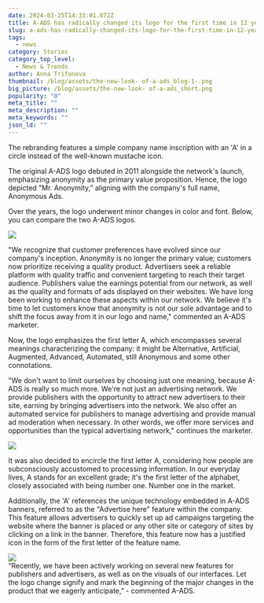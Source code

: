 ```yaml
---
date: 2024-03-25T14:33:01.072Z
title: A-ADS has radically changed its logo for the first time in 12 years
slug: a-ads-has-radically-changed-its-logo-for-the-first-time-in-12-years
tags:
  - news
category: Stories
category_top_level:
  - News & Trends
author: Anna Trifonova
thumbnail: /blog/assets/the-new-look- of-a-ads_blog-1-.png
big_picture: /blog/assets/the-new-look- of-a-ads_short.png
popularity: "0"
meta_title: ""
meta_description: ""
meta_keywords: ""
json_ld: ""
---
```

The rebranding features a simple company name inscription with an 'A' in a circle instead of the well-known mustache icon.

The original A-ADS logo debuted in 2011 alongside the network's launch, emphasizing anonymity as the primary value proposition. Hence, the logo depicted "Mr. Anonymity," aligning with the company's full name, Anonymous Ads. 

Over the years, the logo underwent minor changes in color and font. Below, you can compare the two A-ADS logos.

![](/blog/assets/logos.png)

"We recognize that customer preferences have evolved since our company's inception. Anonymity is no longer the primary value; customers now prioritize receiving a quality product. Advertisers seek a reliable platform with quality traffic and convenient targeting to reach their target audience. Publishers value the earnings potential from our network, as well as the quality and formats of ads displayed on their websites. We have long been working to enhance these aspects within our network. We believe it's time to let customers know that anonymity is not our sole advantage and to shift the focus away from it in our logo and name," commented an A-ADS marketer.

Now, the logo emphasizes the first letter A, which encompasses several meanings characterizing the company: it might be Alternative, Artificial, Augmented, Advanced, Automated, still Anonymous and some other connotations. 

"We don't want to limit ourselves by choosing just one meaning, because A-ADS is really so much more. We're not just an advertising network. We provide publishers with the opportunity to attract new advertisers to their site, earning by bringing advertisers into the network. We also offer an automated service for publishers to manage advertising and provide manual ad moderation when necessary. In other words, we offer more services and opportunities than the typical advertising network," continues the marketer.

![](/blog/assets/the-new-look- of-a-ads_blog-2-.png)

It was also decided to encircle the first letter A, considering how people are subconsciously accustomed to processing information. In our everyday lives, A stands for an excellent grade; it's the first letter of the alphabet, closely associated with being number one. Number one in the market.

Additionally, the 'A' references the unique technology embedded in A-ADS banners, referred to as the "Advertise here" feature within the company. This feature allows advertisers to quickly set up ad campaigns targeting the website where the banner is placed or any other site or category of sites by clicking on a link in the banner. Therefore, this feature now has a justified icon in the form of the first letter of the feature name.

![](https://lh7-us.googleusercontent.com/hVccODDFfqIDykbFF8YZHBgq8O-Q1drUejMffrmDbNJtmn9rg7rlmzjGureHe_TU6g7w9If62QoN_mV-npkscHuGA85mpr2rxV03uYnWY6hjtEZ6yjV1knOM63yQW4HMnR46n8ged_t6uRUtl9mTG7I)\
“Recently, we have been actively working on several new features for publishers and advertisers, as well as on the visuals of our interfaces. Let the logo change signify and mark the beginning of the major changes in the product that we eagerly anticipate,” - commented A-ADS.
